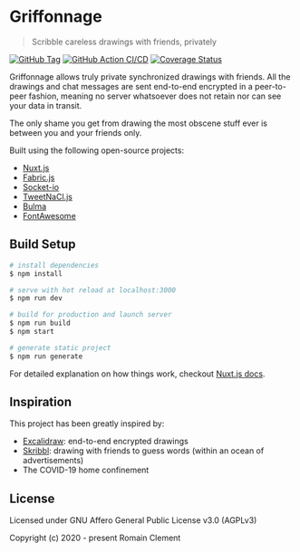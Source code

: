 # Griffonnage

> Scribble careless drawings with friends, privately

[![GitHub Tag](https://img.shields.io/github/tag/griffonnage/web.svg)](https://github.com/griffonnage/web/releases/latest)
[![GitHub Action CI/CD](https://github.com/griffonnage/web/workflows/CI/CD/badge.svg)](https://github.com/griffonnage/web/actions?query=workflow%3A%22CI%2FCD%22)
[![Coverage Status](https://img.shields.io/codecov/c/github/griffonnage/web)](https://codecov.io/gh/griffonnage/web)

Griffonnage allows truly private synchronized drawings with friends.
All the drawings and chat messages are sent end-to-end encrypted in a
peer-to-peer fashion, meaning no server whatsoever does not retain nor
can see your data in transit.

The only shame you get from drawing the most obscene stuff ever is between
you and your friends only.

Built using the following open-source projects:

- [Nuxt.js](https://nuxtjs.org)
- [Fabric.js](http://fabricjs.com/)
- [Socket-io](https://socket.io)
- [TweetNaCl.js](https://tweetnacl.js.org)
- [Bulma](https://bulma.io)
- [FontAwesome](https://fontawesome.com)

## Build Setup

```bash
# install dependencies
$ npm install

# serve with hot reload at localhost:3000
$ npm run dev

# build for production and launch server
$ npm run build
$ npm start

# generate static project
$ npm run generate
```

For detailed explanation on how things work, checkout [Nuxt.js docs](https://nuxtjs.org).

## Inspiration

This project has been greatly inspired by:

- [Excalidraw](https://excalidraw.com): end-to-end encrypted drawings
- [Skribbl](https://skribbl.io): drawing with friends to guess words (within an ocean of advertisements)
- The COVID-19 home confinement

## License

Licensed under GNU Affero General Public License v3.0 (AGPLv3)

Copyright (c) 2020 - present Romain Clement
